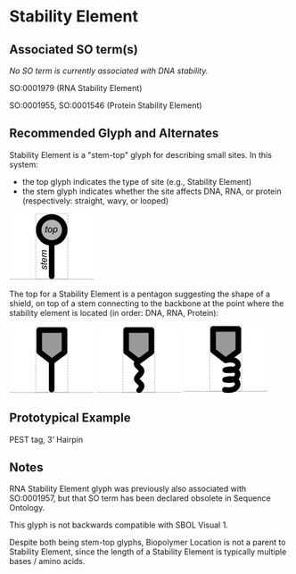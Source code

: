 # Stability Element

## Associated SO term(s)
*No SO term is currently associated with DNA stability.*

SO:0001979 (RNA Stability Element)

SO:0001955, SO:0001546 (Protein Stability Element)

## Recommended Glyph and Alternates
Stability Element is a "stem-top" glyph for describing small sites. In this system:

- the top glyph indicates the type of site (e.g., Stability Element)
- the stem glyph indicates whether the site affects DNA, RNA, or protein (respectively: straight, wavy, or looped)

![glyph specification](stem-top-specification.png)

The top for a Stability Element is a pentagon suggesting the shape of a shield, on top of a stem connecting to the backbone at the point where the stability element is located (in order: DNA, RNA, Protein):

![glyph specification](dna-stability-element-specification.png)
![glyph specification](rna-stability-element-specification.png)
![glyph specification](protein-stability-element-specification.png)

## Prototypical Example

PEST tag, 3’ Hairpin

## Notes
RNA Stability Element glyph was previously also associated with SO:0001957, but that SO term has been declared obsolete in Sequence Ontology.

This glyph is not backwards compatible with SBOL Visual 1.

Despite both being stem-top glyphs, Biopolymer Location is not a parent to Stability Element, since the length of a Stability Element is typically multiple bases / amino acids.

